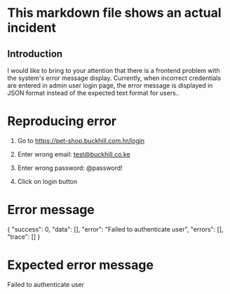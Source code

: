 # This markdown file shows an actual incident

## Introduction
I would like to bring to your attention that there is a frontend problem with the system's error message display. Currently, when incorrect credentials are entered in admin user login page, the error message is displayed in JSON format instead of the expected text format for users..

# Reproducing error
1. Go to https://pet-shop.buckhill.com.hr/login

2. Enter wrong email: test@buckhill.co.ke

3. Enter wrong password: @password!

4. Click on login button

# Error message

{ "success": 0, "data": [], "error": "Failed to authenticate user", "errors": [], "trace": [] }

# Expected error message

Failed to authenticate user
